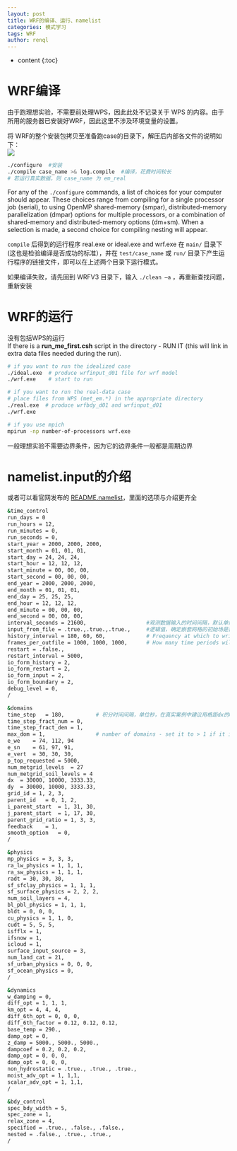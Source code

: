 ```yaml
---
layout: post
title: WRF的编译、运行、namelist
categories: 模式学习
tags: WRF
author: renql
---
```


* content
{:toc}

# WRF编译 
由于跑理想实验，不需要前处理WPS，因此此处不记录关于 WPS 的内容。由于所用的服务器已安装好WRF，因此这里不涉及环境变量的设置。

将 WRF的整个安装包拷贝至准备跑case的目录下，解压后内部各文件的说明如下：  
![](http://wx1.sinaimg.cn/large/006fa9Xlgy1g3g1v91cg6j30mp0dgwfd.jpg)

```bash
./configure  #安装
./compile case_name >& log.compile  #编译，花费时间较长
# 若运行真实数据，则 case_name 为 em_real
```

For any of the `./configure` commands, a list of choices for your computer should appear. These choices range from compiling for a single processor job (serial), to using OpenMP shared-memory (smpar), distributed-memory parallelization (dmpar) options for multiple processors, or a combination of shared-memory and distributed-memory options (dm+sm). When a selection is made, a second choice for compiling nesting will appear. 

`compile` 后得到的运行程序 real.exe or ideal.exe and wrf.exe 在 `main/` 目录下(这也是检验编译是否成功的标准），并在 `test/case_name` 或 `run/` 目录下产生运行程序的链接文件，即可以在上述两个目录下运行模式。  

如果编译失败，请先回到 WRFV3 目录下，输入 `./clean –a` ，再重新查找问题，重新安装




# WRF的运行
没有包括WPS的运行  
If there is a **run_me_first.csh** script in the directory - RUN IT (this will link in extra data files needed during the run).

```bash
# if you want to run the idealized case
./ideal.exe  # produce wrfinput_d01 file for wrf model
./wrf.exe    # start to run

# if you want to run the real-data case
# place files from WPS (met_em.*) in the appropriate directory
./real.exe  # produce wrfbdy_d01 and wrfinput_d01
./wrf.exe

# if you use mpich
mpirun -np number-of-processors wrf.exe
```

一般理想实验不需要边界条件，因为它的边界条件一般都是周期边界

# namelist.input的介绍
或者可以看官网发布的 <a href="https://github.com/RenqlSYSU/project/blob/master/2018homework/mesoscale/README.namelist" target="_blank">README.namelist</a>，里面的选项与介绍更齐全

```bash
&time_control
run_days = 0
run_hours = 12,
run_minutes = 0,
run_seconds = 0,
start_year = 2000, 2000, 2000,
start_month = 01, 01, 01,
start_day = 24, 24, 24,
start_hour = 12, 12, 12,
start_minute = 00, 00, 00,
start_second = 00, 00, 00,
end_year = 2000, 2000, 2000,
end_month = 01, 01, 01,
end_day = 25, 25, 25,
end_hour = 12, 12, 12,
end_minute = 00, 00, 00,
end_second = 00, 00, 00,
interval_seconds = 21600, 					#观测数据输入的时间间隔，默认单位s
input_from_file = .true.,.true.,.true.,		#逻辑值，确定嵌套网格的初始场是否从文件输入
history_interval = 180, 60, 60,				# Frequency at which to write data to the history (wrfout) file. The default values are in minutes
frames_per_outfile = 1000, 1000, 1000,		# How many time periods will be written to each history file
restart = .false.,
restart_interval = 5000,
io_form_history = 2,
io_form_restart = 2,
io_form_input = 2,
io_form_boundary = 2,
debug_level = 0,
/

&domains
time_step	= 180,  		# 积分时间间隔，单位秒，在真实案例中建议用格距dx的6倍
time_step_fract_num	= 0,
time_step_fract_den	= 1,
max_dom	= 1,				# number of domains - set it to > 1 if it is a nested run
e_we	= 74, 112, 94
e_sn	= 61, 97, 91,
e_vert	= 30, 30, 30,
p_top_requested = 5000,
num_metgrid_levels	= 27
num_metgrid_soil_levels	= 4
dx	= 30000, 10000, 3333.33,
dy	= 30000, 10000, 3333.33,
grid_id	= 1, 2, 3,
parent_id	= 0, 1, 2,
i_parent_start	= 1, 31, 30,
j_parent_start	= 1, 17, 30,
parent_grid_ratio = 1, 3, 3,
feedback	= 1,
smooth_option	= 0,
/

&physics
mp_physics = 3, 3, 3,
ra_lw_physics = 1, 1, 1,
ra_sw_physics = 1, 1, 1,
radt = 30, 30, 30,
sf_sfclay_physics = 1, 1, 1,
sf_surface_physics = 2, 2, 2,
num_soil_layers = 4,
bl_pbl_physics = 1, 1, 1,
bldt = 0, 0, 0,
cu_physics = 1, 1, 0,
cudt = 5, 5, 5,
isfflx = 1,
ifsnow = 1,
icloud = 1,
surface_input_source = 3,
num_land_cat = 21,
sf_urban_physics = 0, 0, 0,
sf_ocean_physics = 0,
/

&dynamics
w_damping = 0,
diff_opt = 1, 1, 1,
km_opt = 4, 4, 4,
diff_6th_opt = 0, 0, 0,
diff_6th_factor = 0.12, 0.12, 0.12,
base_temp = 290.,
damp_opt = 0,
z_damp = 5000., 5000., 5000.,
dampcoef = 0.2, 0.2, 0.2,
damp_opt = 0, 0, 0,
damp_opt = 0, 0, 0,
non_hydrostatic = .true., .true., .true.,
moist_adv_opt = 1, 1,1,
scalar_adv_opt = 1, 1,1,
/

&bdy_control
spec_bdy_width = 5,
spec_zone = 1,
relax_zone = 4,
specified = .true., .false., .false.,
nested = .false., .true., .true.,
/
```
